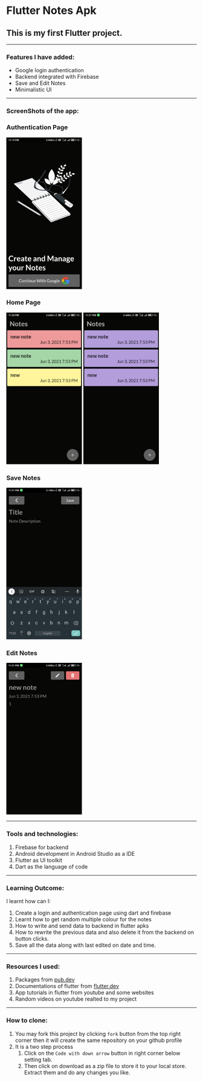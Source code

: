 # **Flutter Notes Apk**

## This is my first Flutter project.

---

### Features I have added:

- Google login authentication
- Backend integrated with Firebase
- Save and Edit Notes
- Minimalistic UI

---

### ScreenShots of the app:

<h3>Authentication Page</h3>
<img src="assets/screenshot/Authpage.jpeg" alt="drawing" style="width:200px;"/>

<h3>Home Page</h3>
<img src="assets/screenshot/colours.jpeg" alt="drawing" style="width:200px;"/>

<img src="assets/screenshot/samecolour.jpeg" alt="drawing" style="width:200px;"/>

<h3>Save Notes</h3>
<img src="assets/screenshot/savenotes.jpeg" alt="drawing" style="width:200px;"/>

<h3>Edit Notes</h3>
<img src="assets/screenshot/editnotes.jpeg" alt="drawing" style="width:200px;"/>

---

### Tools and technologies:
1. Firebase for backend
2. Android development in Android Studio as a IDE
3. Flutter as UI toolkit
4. Dart as the language of code

---

### Learning Outcome:
I learnt how can I:
1. Create a login and authentication page using dart and firebase
2. Learnt how to get random multiple colour for the notes
3. How to write and send data to backend in flutter apks
4. How to rewrite the previous data and also delete it from the backend on button clicks.
5. Save all the data along with last edited on date and time.

---

### Resources I used:
1. Packages from [pub.dev](https://pub.dev/)
2. Documentations of flutter from [flutter.dev](https://flutter.dev/docs)
3. App tutorials in flutter from youtube and some websites
4. Random videos on youtube realted to my project

---

### How to clone:
1. You may fork this project by clicking `fork` button from the top right corner then it will create the same repository on your github profile
2. It is a two step process
    1. Click on the `Code with down arrow` button in right corner below setting tab.
    2. Then click on download as a zip file to store it to your local store. Extract them and do any changes you like.